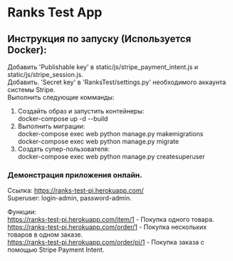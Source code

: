 # Ranks Test App

## Инструкция по запуску (Используется Docker):
Добавить 'Publishable key' в static/js/stripe_payment_intent.js и static/js/stripe_session.js.  
Добавить. 'Secret key' в 'RanksTest/settings.py' необходимого аккаунта системы Stripe.  
Выполнить следующие комманды:  
1. Создайть образ и запустить контейнеры:  
docker-compose up -d --build  
2. Выполнить миграции:  
docker-compose exec web python manage.py makemigrations  
docker-compose exec web python manage.py migrate  
3. Создать супер-пользователя:  
docker-compose exec web python manage.py createsuperuser

### Демонстрация приложения онлайн.

Ссылка: https://ranks-test-pi.herokuapp.com/  
Superuser: login-admin, password-admin.

Функции:  
https://ranks-test-pi.herokuapp.com/item/1 - Покупка одного товара.  
https://ranks-test-pi.herokuapp.com/order/1 - Покупка нескольких товаров в одном заказе.  
https://ranks-test-pi.herokuapp.com/order/pi/1 - Покупка заказа с помощью Stripe Payment Intent.

